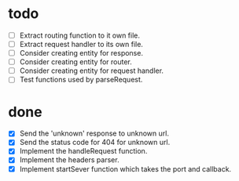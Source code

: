 # todo

- [ ] Extract routing function to it own file.
- [ ] Extract request handler to its own file.
- [ ] Consider creating entity for response.
- [ ] Consider creating entity for router.
- [ ] Consider creating entity for request handler.
- [ ] Test functions used by parseRequest.

# done

- [x] Send the 'unknown' response to unknown url.
- [x] Send the status code for 404 for unknown url.
- [x] Implement the handleRequest function.
- [x] Implement the headers parser.
- [x] Implement startSever function which takes the port and callback.
